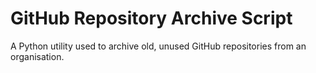 # GitHub Repository Archive Script
A Python utility used to archive old, unused GitHub repositories from an organisation.